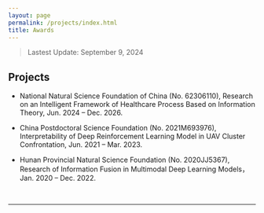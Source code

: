```yaml
---
layout: page
permalink: /projects/index.html
title: Awards
---
```


> Lastest Update: September 9, 2024 &nbsp; 


## Projects

- National Natural Science Foundation of China (No. 62306110), Research on an Intelligent Framework of Healthcare Process Based on Information Theory, Jun. 2024 – Dec. 2026.
- China Postdoctoral Science Foundation (No. 2021M693976), Interpretability of Deep Reinforcement Learning Model in UAV Cluster Confrontation, Jun. 2021 – Mar. 2023.
- Hunan Provincial Natural Science Foundation (No. 2020JJ5367), Research of Information Fusion in Multimodal Deep Learning Models，Jan. 2020 – Dec. 2022.

  <br>


---


